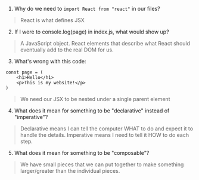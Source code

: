 1. Why do we need to `import React from "react"` in our files?
> React is what defines JSX

2. If I were to console.log(page) in index.js, what would show up?
> A JavaScript object. React elements that describe what React should eventually add to the real DOM for us.

3. What's wrong with this code:
```
const page = (
    <h1>Hello</h1>
    <p>This is my website!</p>
)
```
> We need our JSX to be nested under a single parent element

4. What does it mean for something to be "declarative" instead of "imperative"?
> Declarative means I can tell the computer WHAT to do and expect it to handle the details. 
> Imperative means I need to tell it HOW to do each step.

5. What does it mean for something to be "composable"?
> We have small pieces that we can put together to make something larger/greater than the individual pieces.
